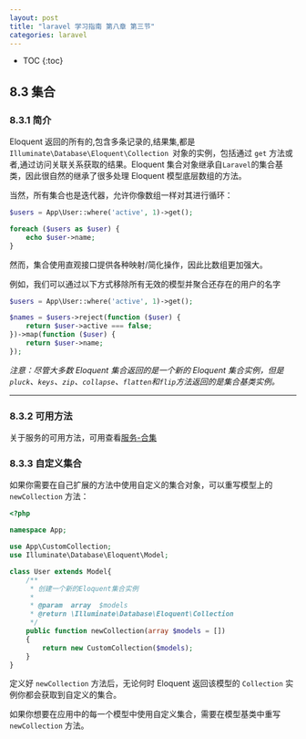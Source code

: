 ```yaml
---
layout: post
title: "laravel 学习指南 第八章 第三节"
categories: laravel
---
```


* TOC
{:toc}

## 8.3 集合

### 8.3.1 简介

Eloquent 返回的所有的,包含多条记录的,结果集,都是 `Illuminate\Database\Eloquent\Collection `对象的实例，包括通过 `get` 方法或者,通过访问关联关系获取的结果。Eloquent 集合对象继承自` Laravel `的集合基类，因此很自然的继承了很多处理 Eloquent 模型底层数组的方法。

当然，所有集合也是迭代器，允许你像数组一样对其进行循环：

```php
$users = App\User::where('active', 1)->get();

foreach ($users as $user) {
    echo $user->name;
}
```
然而，集合使用直观接口提供各种映射/简化操作，因此比数组更加强大。

例如，我们可以通过以下方式移除所有无效的模型并聚合还存在的用户的名字

```php
$users = App\User::where('active', 1)->get();

$names = $users->reject(function ($user) {
    return $user->active === false;
})->map(function ($user) {
    return $user->name;
});
```

*注意：尽管大多数 Eloquent 集合返回的是一个新的 Eloquent 集合实例，但是`pluck`、`keys`、`zip`、`collapse`、`flatten`和`flip`方法返回的是集合基类实例。*

----

### 8.3.2 可用方法

关于服务的可用方法，可用查看[服务-合集](http://laravelacademy.org/post/178.html#ipt_kb_toc_178_3)

### 8.3.3 自定义集合

如果你需要在自己扩展的方法中使用自定义的集合对象，可以重写模型上的 `newCollection` 方法：

```php
<?php

namespace App;

use App\CustomCollection;
use Illuminate\Database\Eloquent\Model;

class User extends Model{
    /**
     * 创建一个新的Eloquent集合实例
     *
     * @param  array  $models
     * @return \Illuminate\Database\Eloquent\Collection
     */
    public function newCollection(array $models = [])
    {
        return new CustomCollection($models);
    }
}
```
定义好 `newCollection` 方法后，无论何时 Eloquent 返回该模型的 `Collection` 实例你都会获取到自定义的集合。

如果你想要在应用中的每一个模型中使用自定义集合，需要在模型基类中重写 `newCollection` 方法。